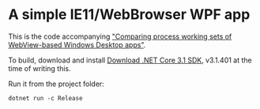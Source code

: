 # A simple IE11/WebBrowser WPF app

This is the code accompanying ["Comparing process working sets of WebView-based Windows Desktop apps"](https://dev.to/noseratio/comparing-process-working-sets-of-webview-based-windows-desktop-apps-5dkk).

To build, download and install [Download .NET Core 3.1 SDK](https://download.visualstudio.microsoft.com/download/pr/547f9f81-599a-4b58-9322-d1d158385df6/ebe3e02fd54c29487ac32409cb20d352/dotnet-sdk-3.1.401-win-x64.exe), v3.1.401 at the time of writing this.

Run it from the project folder:

    dotnet run -c Release
